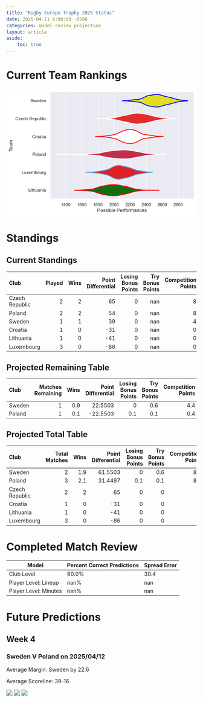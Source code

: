 ```yaml
---  
title: "Rugby Europe Trophy 2025 Status"  
date: 2025-04-11 6:00:00 -0500  
categories: model review projection  
layout: article  
aside:  
    toc: true  
---
```

# Current Team Rankings


![Club Rankings](plots/rankings_Rugby_Europe_Trophy_2025.png)
# Standings

## Current Standings


| Club           |   Played |   Wins |   Point Differential |   Losing Bonus Points |   Try Bonus Points |   Competition Points |
|:---------------|---------:|-------:|---------------------:|----------------------:|-------------------:|---------------------:|
| Czech Republic |        2 |      2 |                   65 |                     0 |                nan |                    8 |
| Poland         |        2 |      2 |                   54 |                     0 |                nan |                    8 |
| Sweden         |        1 |      1 |                   39 |                     0 |                nan |                    4 |
| Croatia        |        1 |      0 |                  -31 |                     0 |                nan |                    0 |
| Lithuania      |        1 |      0 |                  -41 |                     0 |                nan |                    0 |
| Luxembourg     |        3 |      0 |                  -86 |                     0 |                nan |                    0 |



## Projected Remaining Table


| Club   |   Matches Remaining |   Wins |   Point Differential |   Losing Bonus Points |   Try Bonus Points |   Competition Points |
|:-------|--------------------:|-------:|---------------------:|----------------------:|-------------------:|---------------------:|
| Sweden |                   1 |    0.9 |              22.5503 |                   0   |                0.6 |                  4.4 |
| Poland |                   1 |    0.1 |             -22.5503 |                   0.1 |                0.1 |                  0.4 |



## Projected Total Table


| Club           |   Total Matches |   Wins |   Point Differential |   Losing Bonus Points |   Try Bonus Points |   Competition Points |
|:---------------|----------------:|-------:|---------------------:|----------------------:|-------------------:|---------------------:|
| Sweden         |               2 |    1.9 |              61.5503 |                   0   |                0.6 |                  8.4 |
| Poland         |               3 |    2.1 |              31.4497 |                   0.1 |                0.1 |                  8.4 |
| Czech Republic |               2 |    2   |              65      |                   0   |                0   |                  8   |
| Croatia        |               1 |    0   |             -31      |                   0   |                0   |                  0   |
| Lithuania      |               1 |    0   |             -41      |                   0   |                0   |                  0   |
| Luxembourg     |               3 |    0   |             -86      |                   0   |                0   |                  0   |



# Completed Match Review


| Model | Percent Correct Predictions | Spread Error |
| ------ | ------ | ------ |
| Club Level | 60.0% | 30.4 |
| Player Level: Lineup | nan% | nan |
| Player Level: Minutes | nan% | nan |


# Future Predictions

## Week 4

### Sweden V Poland on 2025/04/12


Average Margin: Sweden by 22.6

Average Scoreline: 39-16

<p float="left">
<img src="plots/performances_2025-04-12-Sweden_V_Poland.png" width="32%" />
<img src="plots/resultbar_2025-04-12-Sweden_V_Poland.png" width="32%" />
<img src="plots/spreads_2025-04-12-Sweden_V_Poland.png" width="32%" />
</p>
